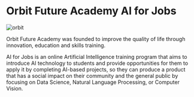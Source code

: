 # Orbit Future Academy AI for Jobs

![orbit](https://user-images.githubusercontent.com/85488433/227622733-9c9d2130-4f59-4274-8f2e-a16fb76d71de.png)



Orbit Future Academy was founded to improve the quality of life through innovation, education and skills training.

AI for Jobs is an online Artificial Intelligence training program that aims to introduce AI technology to students and provide opportunities for them to apply it by completing AI-based projects, so they can produce a product that has a social impact on their community and the general public by focusing on Data Science, Natural Language Processing, or Computer Vision.

